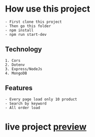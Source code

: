 # How use this project
```
- First clone this project
- Then go this folder
- npm install
- npm run start-dev
```

## Technology
```
1. Cors
2. Dotenv
3. Express/NodeJs
4. MongoDB
```
## Features 
```
- Every page load only 10 product
- Search by keyword
- All order load
```
# live project [preview](https://morning-plains-18733.herokuapp.com/)